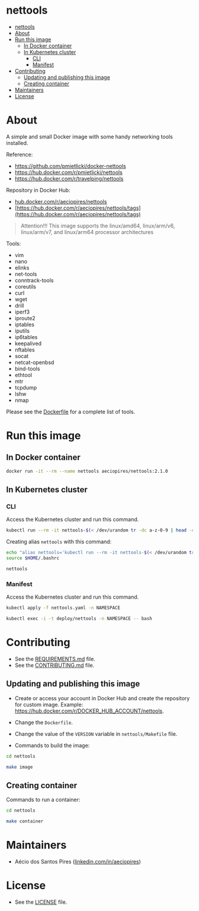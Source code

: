 # nettools

<!-- TOC -->

- [nettools](#nettools)
- [About](#about)
- [Run this image](#run-this-image)
  - [In Docker container](#in-docker-container)
  - [In Kubernetes cluster](#in-kubernetes-cluster)
    - [CLI](#cli)
    - [Manifest](#manifest)
- [Contributing](#contributing)
  - [Updating and publishing this image](#updating-and-publishing-this-image)
  - [Creating container](#creating-container)
- [Maintainers](#maintainers)
- [License](#license)

<!-- TOC -->

# About

A simple and small Docker image with some handy networking tools installed.

Reference:
* https://github.com/pmietlicki/docker-nettools
* https://hub.docker.com/r/pmietlicki/nettools
* https://hub.docker.com/r/travelping/nettools

Repository in Docker Hub:
* [hub.docker.com/r/aeciopires/nettools](https://hub.docker.com/r/aeciopires/nettools)
* [https://hub.docker.com/r/aeciopires/nettools/tags](https://hub.docker.com/r/aeciopires/nettools/tags)

> Attention!!!
> This image supports the linux/amd64, linux/arm/v6, linux/arm/v7, and linux/arm64 processor architectures

Tools:

* vim
* nano
* elinks
* net-tools
* conntrack-tools
* coreutils
* curl
* wget
* drill
* iperf3
* iproute2
* iptables
* iputils
* ip6tables
* keepalived
* nftables
* socat
* netcat-openbsd
* bind-tools
* ethtool
* mtr
* tcpdump
* lshw
* nmap

Please see the [Dockerfile](Dockerfile) for a complete list of tools.

# Run this image

## In Docker container

```bash
docker run -it --rm --name nettools aeciopires/nettools:2.1.0
```

## In Kubernetes cluster

### CLI

Access the Kubernetes cluster and run this command.

```bash
kubectl run --rm -it nettools-$(< /dev/urandom tr -dc a-z-0-9 | head -c${1:-4}) --image=aeciopires/nettools:2.1.0 -n NAMESPACE -- /bin/bash
```

Creating alias ``nettools`` with this command:

```bash
echo "alias nettools='kubectl run --rm -it nettools-$(< /dev/urandom tr -dc a-z-0-9 | head -c${1:-4}) --image=aeciopires/nettools:2.1.0 -n NAMESPACE -- /bin/bash'" >> $HOME/.bashrc
source $HOME/.bashrc

nettools
```

### Manifest

Access the Kubernetes cluster and run this command.

```bash
kubectl apply -f nettools.yaml -n NAMESPACE

kubectl exec -i -t deploy/nettools -n NAMESPACE -- bash
```

# Contributing

* See the [REQUIREMENTS.md](REQUIREMENTS.md) file.
* See the [CONTRIBUTING.md](CONTRIBUTING.md) file.

## Updating and publishing this image

* Create or access your account in Docker Hub and create the repository for custom image. Example: https://hub.docker.com/r/DOCKER_HUB_ACCOUNT/nettools.

* Change the ``Dockerfile``.

* Change the value of the ``VERSION`` variable in ``nettools/Makefile`` file.

* Commands to build the image:

```bash
cd nettools

make image
```

## Creating container

Commands to run a container:

```bash
cd nettools

make container
```

# Maintainers

- Aécio dos Santos Pires ([linkedin.com/in/aeciopires](https://www.linkedin.com/in/aeciopires))

# License

* See the [LICENSE](LICENSE) file.
